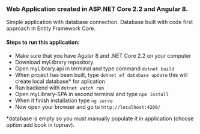 <h3>Web Application created in ASP.NET Core 2.2 and Angular 8.</h3>
Simple application with database connection. Database built with code first approach in Entity Framework Core. 

<h4>Steps to run this application:</h4>
<ul>
    <li>Make sure that you have Agular 8 and .NET Core 2.2 on your computer</li>
    <li>Download myLibrary repository</li>
    <li>Open myLibrary.api in terminal and type command <code>dotnet build</code></li>
    <li>When project has been built, type <code>dotnet ef database update</code> this will create local database* for aplication</li>
    <li>Run backend with <code>dotnet watch run</code></li>
    <li>Open myLibrary-SPA in second terminal and type <code>npm install</code></li>
    <li>When it finish installation type <code>ng serve</code></li>
    <li>Now open your browser and go to <code>http://localhost:4200/</code></li>
</ul>

*database is empty so you must manually populate it in application (choose option add book in topnav).
